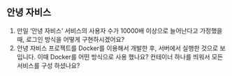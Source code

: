 ## 안녕 자비스
1. 만일 ‘안녕 자비스’ 서비스의 사용자 수가 10000배 이상으로 늘어난다고 가정했을 때, 로그인 방식을 어떻게 구현하시겠어요?
2. 안녕 자비스 프로젝트를 Docker를 이용해서 개발한 후, 서버에서 실행한 것으로 보입니다. 이때 Docker를 어떤 방식으로 사용 했나요? 컨테이너 하나를 띄워서 모든 서비스를 구성 하셨나요?
